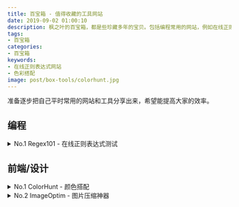 ```yaml
---
title: 百宝箱 - 值得收藏的工具网站
date: 2019-09-02 01:00:10
description: 枫之叶的百宝箱，都是些珍藏多年的宝贝。包括编程常用的网站，例如在线正则表达式；前端设计常用的网站，例如色彩搭配等。
tags:
- 百宝箱
categories:
- 百宝箱
keywords:
- 在线正则表达式网站
- 色彩搭配
image: post/box-tools/colorhunt.jpg
---
```


准备逐步把自己平时常用的网站和工具分享出来，希望能提高大家的效率。

## 编程

<details>
<summary>No.1 Regex101 - 在线正则表达式测试</summary>
<div>

[Regex101](https://regex101.com/)

正则表达式无非是一些规则的集合罢了，很多童鞋有正则恐怖症，不知道自己写的是否是期望的，这个网站可以帮助你克服正则恐怖症，你正则表达式中的每一个字母符号，都会告诉你具体的含义。

![regex](box-tools/regex.jpg)
</div>
</details>

## 前端/设计

<details>
<summary>No.1 ColorHunt - 颜色搭配</summary>
<div>

[ColorHunt](https://colorhunt.co)

好看的配色都在这里，适合建站颜色搭配困难症。

![colorhunt](box-tools/colorhunt.jpg)
</div>
</details>

<details>
<summary>No.2 ImageOptim - 图片压缩神器</summary>
<div>

[ImageOptim](https://imageoptim.com/mac)

一直在使用的图片压缩神器，压缩率基本在 50% 以上，本站的所有图片上传前都经过 ImageOptim 压缩。而且非常小！只有一个页面，拖进去即可！

![ImageOptim](box-tools/imageoptim.jpg)
</div>
</details>